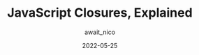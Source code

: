---
author: await_nico
date: 2022-05-25
permalink: false
publisher: thepracticaldev
tags:
  - javascript
target_url: https://dev.to/nicozerpa/javascript-closures-explained-46jn
title: JavaScript Closures, Explained
---